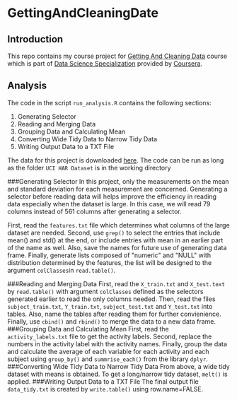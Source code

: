 # GettingAndCleaningDate
## Introduction
This repo contains my course project for [Getting And Cleaning Data](https://class.coursera.org/getdata-031) course which is part of [Data Science Specialization](https://www.coursera.org/specialization/jhudatascience/1) provided by [Coursera](https://www.coursera.org).

## Analysis
The code in the script `run_analysis.R` contains the following sections:

1. Generating Selector
2. Reading and Merging Data
3. Grouping Data and Calculating Mean
4. Converting Wide Tidy Data to Narrow Tidy Data
5. Writing Output Data to a TXT File 

The data for this project is downloaded [here](https://d396qusza40orc.cloudfront.net/getdata%2Fprojectfiles%2FUCI%20HAR%20Dataset.zip ). The code can be run as long as the folder `UCI HAR Dataset` is in the working directory

###Generating Selector
In this project, only the measurements on the mean and standard deviation for each measurement are concerned. Generating a selector before reading data will helps improve the efficiency in reading data especially when the dataset is large. In this case, we will read 79 columns instead of 561 columns after generating a selector.

First, read the `features.txt` file which determines what columns of the large dataset are needed. Second, use `grep()` to select the entries that include mean() and std() at the end, or include entries with mean in an earlier part of the name as well. Also, save the names for future use of generating data frame. Finally, generate lists composed of "numeric" and "NULL" with distribution determined by the features, the list will be designed to the argument `colClasses`in `read.table()`.

###Reading and Merging Data
First, read the `X_train.txt` and `X_test.text` by `read.table()` with argument `colClasses` defined as the selectors generated earlier to read the only columns needed. Then, read the files `subject_train.txt`, `Y_train.txt`, `subject_test.txt` and `Y_test.txt` into tables. Also, name the tables after reading them for further convienience. Finally, use `cbind()` and `rbind()` to merge the data to a new data frame.
###Grouping Data and Calculating Mean
First, read the `activity_labels.txt` file to get the activity labels. Second, replace the numbers in the activity label with the activity names. Finally, group the data and calculate the average of each variable for each activity and each subject using `group_by()` and `summrise_each()` from the library `dplyr`. 
###Converting Wide Tidy Data to Narrow Tidy Data
From above, a wide tidy dataset with means is obtained. To get a long/narrow tidy dataset, `melt()` is applied.
###Writing Output Data to a TXT File
The final output file `data_tidy.txt` is created by `write.table()` using row.name=FALSE.


